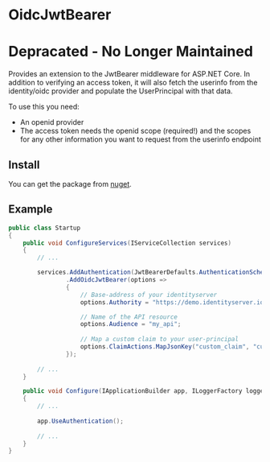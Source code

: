 # OidcJwtBearer

# Depracated - No Longer Maintained

Provides an extension to the JwtBearer middleware for ASP.NET Core. In addition to verifying an access token, it will also fetch the userinfo from the identity/oidc provider and populate the UserPrincipal with that data.

To use this you need:
* An openid provider
* The access token needs the openid scope (required!) and the scopes for any other information you want to request from the userinfo endpoint

## Install

You can get the package from [nuget](https://www.nuget.org/packages/Hal24k.Auth.OidcJwtBearer/).

## Example

```cs
public class Startup
{
    public void ConfigureServices(IServiceCollection services)
    {
        // ...

        services.AddAuthentication(JwtBearerDefaults.AuthenticationScheme)
                .AddOidcJwtBearer(options =>
                {
                    // Base-address of your identityserver
                    options.Authority = "https://demo.identityserver.io";

                    // Name of the API resource
                    options.Audience = "my_api";
                    
                    // Map a custom claim to your user-principal
                    options.ClaimActions.MapJsonKey("custom_claim", "custom_claim");
                });
                
        // ...
    }

    public void Configure(IApplicationBuilder app, ILoggerFactory loggerFactory)
    {
        // ...
        
        app.UseAuthentication();
        
        // ...
    }
}
```
